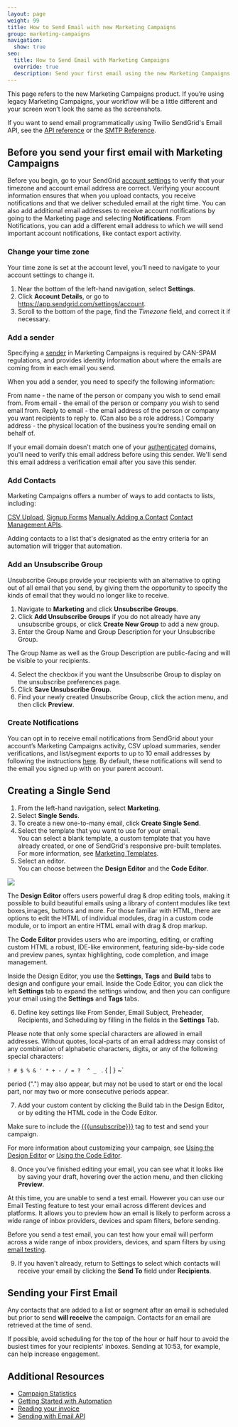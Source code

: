 ```yaml
---
layout: page
weight: 99
title: How to Send Email with new Marketing Campaigns
group: marketing-campaigns
navigation:
  show: true
seo:
  title: How to Send Email with Marketing Campaigns
  override: true
  description: Send your first email using the new Marketing Campaigns tool.
---
```

<call-out>

This page refers to the new Marketing Campaigns product. If you’re using legacy Marketing Campaigns, your workflow will be a little different and your screen won’t look the same as the screenshots.

</call-out>

<call-out>

If you want to send email programmatically using Twilio SendGrid's Email API, see the [API reference]({{root_url}}/api-reference/) or the [SMTP Reference]({{root_url}}/for-developers/sending-email/getting-started-smtp/).

</call-out>

##     Before you send your first email with Marketing Campaigns

<call-out type="warning">

Before you begin, go to your SendGrid [account settings](https://app.sendgrid.com/settings/account) to verify that your timezone and account email address are correct. Verifying your account information ensures that when you upload contacts, you receive notifications and that we deliver scheduled email at the right time. You can also add additional email addresses to receive account notifications by going to the Marketing page and selecting **Notifications**. From Notifications, you can add a different email address to which we will send important account notifications, like contact export activity.

</call-out>

###  Change your time zone

Your time zone is set at the account level, you’ll need to navigate to your account settings to change it. 


1. Near the bottom of the left-hand navigation, select **Settings**.
1. Click **Account Details**, or go to https://app.sendgrid.com/settings/account.
1. Scroll to the bottom of the page, find the *Timezone* field, and correct it if necessary.

### Add a sender

Specifying a [sender]({{root_url}}/ui/sending-email/senders/) in Marketing Campaigns is required by CAN-SPAM regulations, and provides identity information about where the emails are coming from in each email you send.

When you add a sender, you need to specify the following information:

From name - the name of the person or company you wish to send email from.
From email - the email of the person or company you wish to send email from.
Reply to email - the email address of the person or company you want recipients to reply to. (Can also be a role address.)
Company address - the physical location of the business you’re sending email on behalf of.

<call-out>

If your email domain doesn't match one of your [authenticated]({{root_url}}/ui/account-and-settings/how-to-set-up-domain-authentication/) domains, you'll need to verify this email address before using this sender. We'll send this email address a verification email after you save this sender.

</call-out>


### Add Contacts

Marketing Campaigns offers a number of ways to add contacts to lists, including:

[CSV Upload]({{root_url}}/ui/managing-contacts/create-and-manage-contacts/#upload-a-csv/), 
[Signup Forms]({{root_url}/ui/managing-contacts/create-and-manage-contacts/#create-a-signup-form/)
[Manually Adding a Contact]({{root_url}/)
[Contact Management APIs](https://sendgrid-marketing-campaigns-beta.api-docs.io/v1).

<call-out type="warning">

Adding contacts to a list that's designated as the entry criteria for an automation will trigger that automation.

</call-out>

### Add an Unsubscribe Group

Unsubscribe Groups provide your recipients with an alternative to opting out of all email that you send, by giving them the opportunity to specify the kinds of email that they would no longer like to receive.

1. Navigate to **Marketing** and click **Unsubscribe Groups**.
1. Click **Add Unsubscribe Groups** if you do not already have any unsubscribe groups, or click **Create  New Group** to add a new group.
1. Enter the Group Name and Group Description for your Unsubscribe Group.

<call-out type="warning">

The Group Name as well as the Group Description are public-facing and will be visible to your recipients.

</call-out>

4. Select the checkbox if you want the Unsubscribe Group to display on the unsubscribe preferences page.
5. Click **Save Unsubscribe Group**.
6. Find your newly created Unsubscribe Group, click the action menu, and then click **Preview**.

### Create Notifications

You can opt in to receive email notifications from SendGrid about your account’s Marketing Campaigns activity, CSV upload summaries, sender verifications, and list/segment exports to up to 10 email addresses by following the instructions [here]({{root_url}}/ui/account-and-settings/notifications/). By default, these notifications will send to the email you signed up with on your parent account.

## Creating a Single Send

1. From the left-hand navigation, select **Marketing**.
1. Select **Single Sends**. 
1. To create a new one-to-many email, click **Create Single Send**. 
1. Select the template that you want to use for your email.
<br> You can select a blank template, a custom template that you have already created, or one of SendGrid's responsive pre-built templates. For more information, see [Marketing Templates]({{root_url}}/ui/sending-email/working-with-marketing-templates/).
1. Select an editor.
<br> You can choose between the **Design Editor** and the **Code Editor**.

![]({{root_url}}/img/choose-editor.png)

<call-out>

The **Design Editor** offers users powerful drag & drop editing tools, making it possible to build beautiful emails using a library of content modules like text boxes,images, buttons and more. For those familiar with HTML, there are options to edit the HTML of individual modules, drag in a custom code module, or to import an entire HTML email with drag & drop markup.

The **Code Editor** provides users who are importing, editing, or crafting custom HTML a robust, IDE-like environment, featuring side-by-side code and preview panes, syntax highlighting, code completion, and image management.

</call-out>

Inside the Design Editor, you use the **Settings**, **Tags** and **Build** tabs to design and configure your email.
Inside the Code Editor, you can click the left **Settings** tab to expand the settings window, and then you can configure your email using the **Settings** and **Tags** tabs.

6. Define key settings like From Sender, Email Subject, Preheader, Recipients, and Scheduling by filling in the fields in the **Settings** Tab.

<call-out type="warning">

Please note that only some special characters are allowed in email addresses. Without quotes, local-parts of an email address may consist of any combination of alphabetic characters, digits, or any of the following special characters: 

 `! # $ % & ' * + - / = ?  ^ _ ` . { | } ~`

period (".") may also appear, but may not be used to start or end the local part, nor may two or more consecutive periods appear.

</call-out>

7. Add your custom content by clicking the Build tab in the Design Editor, or by editing the HTML code in the Code Editor. 

<call-out> 

Make sure to include the [{{{unsubscribe}}}]({{root_url}}/ui/sending-email/create-and-manage-unsubscribe-groups/) tag to test and send your campaign.

For more information about customizing your campaign, see [Using the Design Editor]({{root_url}}/ui/sending-email/editor/#the-design-editor) or [Using the Code Editor]({{root_url}}/ui/sending-email/editor/#the-code-editor).

</call-out>

8. Once you’ve finished editing your email, you can see what it looks like by saving your draft, hovering over the action menu, and then clicking **Preview**.


At this time, you are unable to send a test email. However you can use our Email Testing feature to test your email across different devices and platforms. It allows you to preview how an email is likely to perform across a wide range of inbox providers, devices and spam filters, before sending.

<call-out>

Before you send a test email, you can test how your email will perform across a wide range of inbox providers, devices, and spam filters by using [email testing]({{root_url}}/ui/sending-email/email-testing).

</call-out>

9. If you haven't already, return to Settings to select which contacts will receive your email by clicking the **Send To** field under **Recipients**.

## Sending your First Email

<call-out type="warning">

Any contacts that are added to a list or segment after an email is scheduled but prior to send **will receive** the campaign. Contacts for an email are retrieved at the time of send.

</call-out>

<call-out>

If possible, avoid scheduling for the top of the hour or half hour to avoid the busiest times for your recipients' inboxes. Sending at 10:53, for example, can help increase engagement.

</call-out>

 ##	Additional Resources

- [Campaign Statistics]({{root_url}}/ui/analytics-and-reporting/marketing-campaigns-stats/)
- [Getting Started with Automation]({{root_url}}/ui/sending-email/getting-started-with-automation/)
- [Reading your invoice]({{root_url}}/ui/account-and-settings/reading-your-invoice/)
- [Sending with Email API]({{root_url}}/for-developers/sending-email/api-getting-started/)
